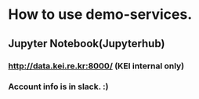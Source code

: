 # How to use demo-services.

## Jupyter Notebook(Jupyterhub)
### http://data.kei.re.kr:8000/ (KEI internal only)
### Account info is in slack. :)

